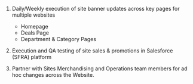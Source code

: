 1. Daily/Weekly execution of site banner updates across key pages for multiple websites

   - Homepage
   - Deals Page
   - Department & Category Pages

2. Execution and QA testing of site sales & promotions in Salesforce (SFRA) platform
3. Partner with Sites Merchandising and Operations team members for ad hoc changes across
   the Website.
